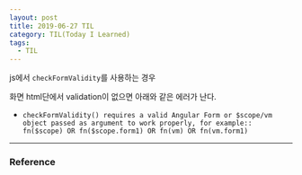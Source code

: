 ```yaml
---
layout: post
title: 2019-06-27 TIL
category: TIL(Today I Learned)
tags:
  - TIL
---
```






js에서 `checkFormValidity`를 사용하는 경우

화면 html단에서 validation이 없으면 아래와 같은 에러가 난다.

- ```
  checkFormValidity() requires a valid Angular Form or $scope/vm object passed as argument to work properly, for example:: fn($scope) OR fn($scope.form1) OR fn(vm) OR fn(vm.form1)
  ```

---

### Reference

